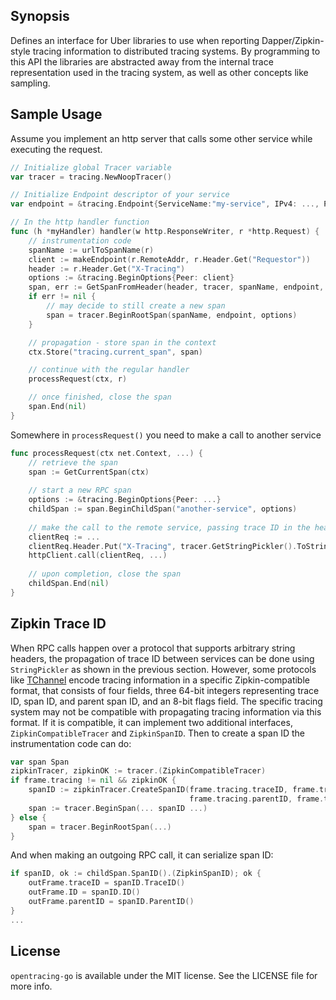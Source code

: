 ## Synopsis

Defines an interface for Uber libraries to use when reporting Dapper/Zipkin-style tracing information to distributed 
tracing systems.  By programming to this API the libraries are abstracted away from the internal trace representation 
used in the tracing system, as well as other concepts like sampling.

## Sample Usage

Assume you implement an http server that calls some other service while executing the request.

```go
// Initialize global Tracer variable
var tracer = tracing.NewNoopTracer()

// Initialize Endpoint descriptor of your service
var endpoint = &tracing.Endpoint{ServiceName:"my-service", IPv4: ..., Port: 1000}

// In the http handler function
func (h *myHandler) handler(w http.ResponseWriter, r *http.Request) {
    // instrumentation code
    spanName := urlToSpanName(r)
    client := makeEndpoint(r.RemoteAddr, r.Header.Get("Requestor"))
    header := r.Header.Get("X-Tracing")
    options := &tracing.BeginOptions{Peer: client}
    span, err := GetSpanFromHeader(header, tracer, spanName, endpoint, options)
    if err != nil {
        // may decide to still create a new span
        span = tracer.BeginRootSpan(spanName, endpoint, options)
    }

    // propagation - store span in the context
    ctx.Store("tracing.current_span", span)

    // continue with the regular handler
    processRequest(ctx, r)

    // once finished, close the span
    span.End(nil)
}
```

Somewhere in `processRequest()` you need to make a call to another service

```go
func processRequest(ctx net.Context, ...) {
    // retrieve the span
    span := GetCurrentSpan(ctx)
    
    // start a new RPC span
    options := &tracing.BeginOptions{Peer: ...}
    childSpan := span.BeginChildSpan("another-service", options)
    
    // make the call to the remote service, passing trace ID in the header
    clientReq := ...
    clientReq.Header.Put("X-Tracing", tracer.GetStringPickler().ToString(childSpan.SpanID()))
    httpClient.call(clientReq, ...)
    
    // upon completion, close the span
    childSpan.End(nil)
}
```

## Zipkin Trace ID

When RPC calls happen over a protocol that supports arbitrary string headers, the propagation of trace ID between
services can be done using `StringPickler` as shown in the previous section.  However, some protocols like 
[TChannel](https://github.com/uber/tchannel) encode tracing information in a specific Zipkin-compatible format, 
that consists of four fields, three 64-bit integers representing trace ID, span ID, and parent span ID, 
and an 8-bit flags field. The specific tracing system may not be compatible with propagating tracing information
via this format. If it is compatible, it can implement two additional interfaces, `ZipkinCompatibleTracer` and
`ZipkinSpanID`. Then to create a span ID the instrumentation code can do:

```go
var span Span
zipkinTracer, zipkinOK := tracer.(ZipkinCompatibleTracer)
if frame.tracing != nil && zipkinOK {
    spanID := zipkinTracer.CreateSpanID(frame.tracing.traceID, frame.tracing.ID,
                                        frame.tracing.parentID, frame.tracing.flags)
    span := tracer.BeginSpan(... spanID ...)
} else {
    span = tracer.BeginRootSpan(...)
}
```

And when making an outgoing RPC call, it can serialize span ID:

```go
if spanID, ok := childSpan.SpanID().(ZipkinSpanID); ok {
    outFrame.traceID = spanID.TraceID()
    outFrame.ID = spanID.ID()
    outFrame.parentID = spanID.ParentID()
}
...
```

## License

`opentracing-go` is available under the MIT license. See the LICENSE file for more info.
